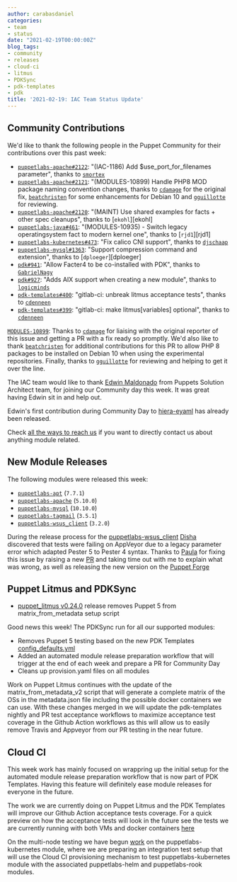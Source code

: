 ```yaml
---
author: carabasdaniel
categories:
- team
- status
date: "2021-02-19T00:00:00Z"
blog_tags:
- community
- releases
- cloud-ci
- litmus
- PDKSync
- pdk-templates
- pdk
title: '2021-02-19: IAC Team Status Update'
---
```


## Community Contributions

We'd like to thank the following people in the Puppet Community for their contributions over this past week:

- [`puppetlabs-apache#2122`][puppetlabs-apache-pr-2122]: "(IAC-1186) Add $use_port_for_filenames parameter", thanks to [`smortex`][smortex]
- [`puppetlabs-apache#2121`][puppetlabs-apache-pr-2121]: "(MODULES-10899) Handle PHP8 MOD package naming convention changes, thanks to [`cdamage`][cdamage] for the original fix, [`beatchristen`][beatchristen] for some enhancements for Debian 10 and [`gguillotte`][gguillotte] for reviewing.
- [`puppetlabs-apache#2120`][puppetlabs-apache-pr-2120]: "(MAINT) Use shared examples for facts + other spec cleanups", thanks to [`ekohl`][ekohl]
- [`puppetlabs-java#461`][puppetlabs-java-pr-461]: "(MODULES-10935) - Switch legacy operatingsystem fact to modern kernel one", thanks to [`rjd1`][rjd1]
- [`puppetlabs-kubernetes#473`][puppetlabs-kubernetes-pr-473]: "Fix calico CNI support", thanks to [`djschaap`][djschaap]
- [`puppetlabs-mysql#1363`][puppetlabs-mysql-pr-1363]: "Support compression command and extension", thanks to [`dploeger`][dploeger]
- [`pdk#941`][pdk-pr-941]: "Allow Facter4 to be co-installed with PDK", thanks to [`GabrielNagy`][GabrielNagy]
- [`pdk#927`][pdk-pr-927]: "Adds AIX support when creating a new module", thanks to [`logicminds`][logicminds]
- [`pdk-templates#400`][pdk-templates-pr-400]: "gitlab-ci: unbreak litmus acceptance tests", thanks to [`cdenneen`][cdenneen]
- [`pdk-templates#399`][pdk-templates-pr-399]: "gitlab-ci: make litmus[variables] optional", thanks to [`cdenneen`][cdenneen]

[`MODULES-10899`][MODULES-10899]: Thanks to [`cdamage`][cdamage] for liaising with the original reporter of this issue and getting a PR with a fix ready so promptly. 
We'd also like to thank [`beatchristen`][beatchristen] for additional contributions for this PR to allow PHP 8 packages to be installed on Debian 10 when using the experimental repositories.
Finally, thanks to [`gguillotte`][gguillotte] for reviewing and helping to get it over the line.

The IAC team would like to thank [Edwin Maldonado](https://github.com/mcka1n) from Puppets Solution Architect team, for joining our Community day this week. It was great having Edwin sit in and help out. 

Edwin's first contribution during Community Day to [hiera-eyaml](https://github.com/voxpupuli/hiera-eyaml/pull/313) has already been released. 

Check [all the ways to reach us](/blog/updates/2021-01-20-reaching-out.md) if you want to directly contact us about anything module related.

## New Module Releases

The following modules were released this week:

- [`puppetlabs-apt`][puppetlabs-apt] (`7.7.1`)
- [`puppetlabs-apache`][puppetlabs-apache] (`5.10.0`)
- [`puppetlabs-mysql`][puppetlabs-mysql] (`10.10.0`)
- [`puppetlabs-tagmail`][puppetlabs-tagmail] (`3.5.1`)
- [`puppetlabs-wsus_client`][puppetlabs-wsus_client] (`3.2.0`)

During the release process for the [puppetlabs-wsus_client][puppetlabs-wsus_client] [Disha](https://github.com/Disha-maker) discovered that tests were failing on AppVeyor due to a legacy parameter error which adapted Pester 5 to Pester 4 syntax. Thanks to [Paula](https://github.com/pmcmaw) for fixing this issue by raising a new [PR](https://github.com/puppetlabs/puppetlabs-wsus_client/pull/150)  and taking time out with me to explain what was wrong, as well as releasing the new version on the [Puppet Forge](https://forge.puppet.com/modules/puppetlabs/wsus_client)

## Puppet Litmus and PDKSync

- [puppet_litmus v0.24.0](https://rubygems.org/gems/puppet_litmus/versions/0.24.0) release removes Puppet 5 from matrix_from_metadata setup script

Good news this week! The PDKSync run for all our supported modules:
- Removes Puppet 5 testing based on the new PDK Templates [config_defaults.yml](https://github.com/puppetlabs/pdk-templates/pull/403)
- Added an automated module release preparation workflow that will trigger at the end of each week and prepare a PR for Community Day
- Cleans up provision.yaml files on all modules

Work on Puppet Litmus continues with the update of the matrix_from_metadata_v2 script that will generate a complete matrix of the OSs in the metadata.json file including the possible docker containers we can use. With these changes merged in we will update the pdk-templates nightly and PR test acceptance workflows to maximize acceptance test coverage in the Github Action workflows as this will allow us to easily remove Travis and Appveyor from our PR testing in the near future. 

## Cloud CI

This week work has mainly focused on wrappring up the initial setup for the automated module release preparation workflow that is now part of PDK Templates. Having this feature will definitely ease module releases for everyone in the future.

The work we are currently doing on Puppet Litmus and the PDK Templates will improve our Github Action acceptance tests coverage. For a quick preview on how the acceptance tests will look in the future see the tests we are currently running with both VMs and docker containers [here](https://github.com/puppetlabs/puppetlabs-testing/pull/346/checks)

On the multi-node testing we have begun [work](https://github.com/puppetlabs/puppetlabs-kubernetes/pull/481) on the puppetlabs-kubernetes module, where we are preparing an integration test setup that will use the Cloud CI provisioning mechanism to test puppetlabs-kubernetes module with the associated puppetlabs-helm and puppetlabs-rook modules. 

[MODULES-10899]: https://tickets.puppetlabs.com/browse/MODULES-10899
[beatchristen]: https://github.com/beatchristen
[cdamage]:       https://github.com/cdamage
[gguillotte]:       https://github.com/gguillotte
[puppetlabs-apache-pr-2121]: https://github.com/puppetlabs/puppetlabs-apache/pull/2121
[puppetlabs-apache-pr-2122]: https://github.com/puppetlabs/puppetlabs-apache/pull/2122
[puppetlabs-apache-pr-2120]: https://github.com/puppetlabs/puppetlabs-apache/pull/2120
[puppetlabs-java-pr-461]: https://github.com/puppetlabs/puppetlabs-java/pull/461
[puppetlabs-kubernetes-pr-473]: https://github.com/puppetlabs/puppetlabs-kubernetes/pull/473
[puppetlabs-mysql-pr-1363]: https://github.com/puppetlabs/puppetlabs-mysql/pull/1363
[pdk-pr-941]: https://github.com/puppetlabs/pdk/pull/941
[pdk-pr-927]: https://github.com/puppetlabs/pdk/pull/927
[pdk-templates-pr-400]: https://github.com/puppetlabs/pdk-templates/pull/400
[pdk-templates-pr-399]: https://github.com/puppetlabs/pdk-templates/pull/399
[puppetlabs-apt]: https://github.com/puppetlabs/puppetlabs-apt
[puppetlabs-apache]: https://github.com/puppetlabs/puppetlabs-apache
[puppetlabs-mysql]: http://github.com/puppetlabs/puppetlabs-mysql
[puppetlabs-tagmail]: https://github.com/puppetlabs/puppetlabs-tagmail/
[puppetlabs-wsus_client]: https://github.com/puppetlabs/puppetlabs-wsus_client
[djschaap]: https://github.com/djschaap
[smortex]: https://github.com/smortex
[GabrielNagy]: https://github.com/GabrielNagy
[logicminds]: https://github.com/logicminds
[cdenneen]: https://github.com/cdenneen
